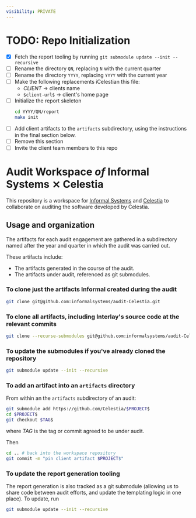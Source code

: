 ```yaml
---
visibility: PRIVATE
---
```


# TODO: Repo Initialization

- [X] Fetch the report tooling by running `git submodule update --init --recursive`
- [ ] Rename the directory `QN`, replacing `N` with the current quarter
- [ ] Rename the directory `YYYY`, replacing `YYYY` with the current year
- [ ] Make the following replacements iCelestian this file:
  - $CLIENT$ -> clients name
  - `$client-url$` -> client's home page
- [ ] Initialize the report skeleton
  ```sh
  cd YYYY/QN/report
  make init
  ```
- [ ] Add client artifacts to the `artifacts` subdirectory, using the instructions
  in the final section below.
- [ ] Remove this section
- [ ] Invite the client team members to this repo

#  Audit Workspace _of_ Informal Systems ⨯ Celestia

This repository is a workspace for [Informal Systems](https://informal.systems/)
and [Celestia](https://celestia.org) to collaborate on auditing the software developed
by Celestia.

## Usage and organization

The artifacts for each audit engagement are gathered in a subdirectory named
after the year and quarter in which the audit was carried out.

These artifacts include:

- The artifacts generated in the course of the audit.
- The artifacts under audit, referenced as git submodules.

### To clone just the artifacts Informal created during the audit

``` sh
git clone git@github.com:informalsystems/audit-Celestia.git
```

### To clone all artifacts, including Interlay's source code at the relevant commits

``` sh
git clone --recurse-submodules git@github.com:informalsystems/audit-Celestia.git
```


### To update the submodules if you've already cloned the repository

``` sh
git submodule update --init --recursive
```

### To add an artifact into an `artifacts` directory

From within an the `artifacts` subdirectory of an audit:

```sh
git submodule add https://github.com/Celestia/$PROJECT$
cd $PROJECT$
git checkout $TAG$
```

where $TAG$ is the tag or commit agreed to be under audit.

Then

```sh
cd .. # back into the workspace repository
git commit -m "pin client artifact $PROJECT$"
```

###  To update the report generation tooling

The report generation is also tracked as a git submodule (allowing us to share
code between audit efforts, and update the templating logic in one place). To
update, run

``` sh
git submodule update --init --recursive
```
